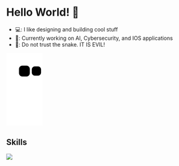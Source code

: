 # Hello World! 👋

- 💻: I like designing and building cool stuff
- 💁: Currently working on AI, Cybersecurity, and IOS applications
- 🙈: Do not trust the snake. IT IS EVIL!
  
![snake gif](https://github.com/shaystevens/shaystevens/blob/output/github-contribution-grid-snake.svg)

## Skills
<p align="left">
  <a href="https://skillicons.dev">
    <img src="https://skillicons.dev/icons?i=linux,py,java,c,cpp,cmake,html,js,css,php,swift,androidstudio,aws,azure,docker" />
  </a>
</p>
